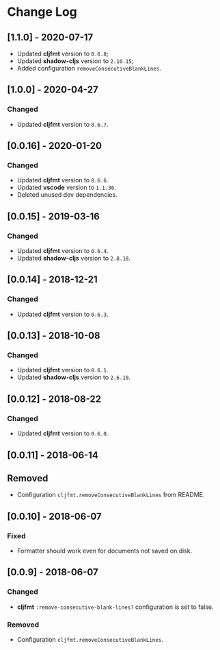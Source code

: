 # Change Log

## [1.1.0] - 2020-07-17
- Updated **cljfmt** version to `0.6.8`;
- Updated **shadow-cljs** version to `2.10.15`;
- Added configuration `removeConsecutiveBlankLines`.

## [1.0.0] - 2020-04-27
### Changed
- Updated **cljfmt** version to `0.6.7`.

## [0.0.16] - 2020-01-20
### Changed
- Updated **cljfmt** version to `0.6.6`.
- Updated **vscode** version to `1.1.36`.
- Deleted unused dev dependencies.


## [0.0.15] - 2019-03-16
### Changed
- Updated **cljfmt** version to `0.6.4`.
- Updated **shadow-cljs** version to `2.8.18`.

## [0.0.14] - 2018-12-21
### Changed
- Updated **cljfmt** version to `0.6.3`.

## [0.0.13] - 2018-10-08
### Changed
- Updated **cljfmt** version to `0.6.1`.
- Updated **shadow-cljs** version to `2.6.10`.

## [0.0.12] - 2018-08-22
### Changed
- Updated **cljfmt** version to `0.6.0`.

## [0.0.11] - 2018-06-14
## Removed
- Configuration `cljfmt.removeConsecutiveBlankLines` from README.

## [0.0.10] - 2018-06-07
### Fixed
- Formatter should work even for documents not saved on disk.

## [0.0.9] - 2018-06-07
### Changed
- **cljfmt** `:remove-consecutive-blank-lines?` configuration is set to false.

### Removed
- Configuration `cljfmt.removeConsecutiveBlankLines`.
